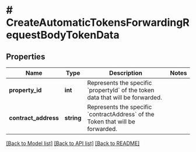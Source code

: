 # # CreateAutomaticTokensForwardingRequestBodyTokenData

## Properties

Name | Type | Description | Notes
------------ | ------------- | ------------- | -------------
**property_id** | **int** | Represents the specific &#x60;propertyId&#x60; of the token data that will be forwarded. |
**contract_address** | **string** | Represents the specific &#x60;contractAddress&#x60; of the Token that will be forwarded. |

[[Back to Model list]](../../README.md#models) [[Back to API list]](../../README.md#endpoints) [[Back to README]](../../README.md)
